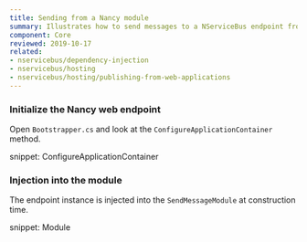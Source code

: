 ```yaml
---
title: Sending from a Nancy module
summary: Illustrates how to send messages to a NServiceBus endpoint from a Nancy web application.
component: Core
reviewed: 2019-10-17
related:
- nservicebus/dependency-injection
- nservicebus/hosting
- nservicebus/hosting/publishing-from-web-applications
---
```



### Initialize the Nancy web endpoint

Open `Bootstrapper.cs` and look at the `ConfigureApplicationContainer` method.

snippet: ConfigureApplicationContainer


### Injection into the module

The endpoint instance is injected into the `SendMessageModule` at construction time.

snippet: Module